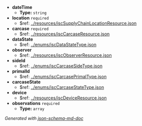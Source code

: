  - <b id="#/properties/dateTime">dateTime</b>
	 - **Type:** `string`
 - <b id="#/properties/location">location</b> `required`
	 - &#36;ref: [../resources/iscSupplyChainLocationResource.json](#..resourcesiscsupplychainlocationresource.json)
 - <b id="#/properties/carcase">carcase</b> `required`
	 - &#36;ref: [../resources/iscCarcaseResource.json](#..resourcesisccarcaseresource.json)
 - <b id="#/properties/dataState">dataState</b>
	 - &#36;ref: [../enums/iscDataStateType.json](#..enumsiscdatastatetype.json)
 - <b id="#/properties/observer">observer</b>
	 - &#36;ref: [../resources/iscObserverResource.json](#..resourcesiscobserverresource.json)
 - <b id="#/properties/sideId">sideId</b>
	 - &#36;ref: [../enums/iscCarcaseSideType.json](#..enumsisccarcasesidetype.json)
 - <b id="#/properties/primalId">primalId</b>
	 - &#36;ref: [../enums/iscCarcasePrimalType.json](#..enumsisccarcaseprimaltype.json)
 - <b id="#/properties/carcaseState">carcaseState</b>
	 - &#36;ref: [../enums/iscCarcaseStateType.json](#..enumsisccarcasestatetype.json)
 - <b id="#/properties/device">device</b>
	 - &#36;ref: [../resources/iscDeviceResource.json](#..resourcesiscdeviceresource.json)
 - <b id="#/properties/observations">observations</b> `required`
	 - **Type:** `array`

_Generated with [json-schema-md-doc](https://brianwendt.github.io/json-schema-md-doc/)_